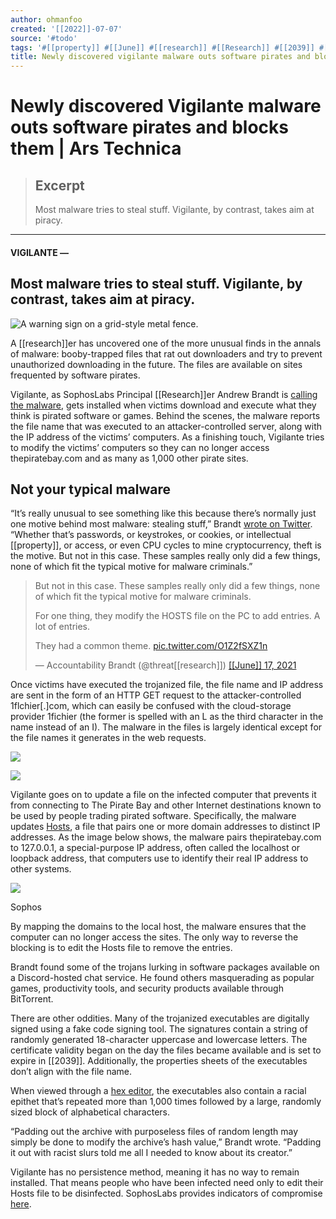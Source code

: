 ```yaml
---
author: ohmanfoo
created: '[[2022]]-07-07'
source: '#todo'
tags: '#[[property]] #[[June]] #[[research]] #[[Research]] #[[2039]] #[[wiki]] '
title: Newly discovered vigilante malware outs software pirates and blocks them.md
---
```


# Newly discovered Vigilante malware outs software pirates and blocks them | Ars Technica

> ## Excerpt
> Most malware tries to steal stuff. Vigilante, by contrast, takes aim at piracy.

---
#### VIGILANTE —

## Most malware tries to steal stuff. Vigilante, by contrast, takes aim at piracy.

![A warning sign on a grid-style metal fence.](https://cdn.arstechnica.net/wp-content/uploads/2021/06/vigilantes-800x534.jpeg)

A [[research]]er has uncovered one of the more unusual finds in the annals of malware: booby-trapped files that rat out downloaders and try to prevent unauthorized downloading in the future. The files are available on sites frequented by software pirates.

Vigilante, as SophosLabs Principal [[Research]]er Andrew Brandt is [calling the malware](https://news.sophos.com/en-us/2021/06/17/vigilante-antipiracy-malware/), gets installed when victims download and execute what they think is pirated software or games. Behind the scenes, the malware reports the file name that was executed to an attacker-controlled server, along with the IP address of the victims’ computers. As a finishing touch, Vigilante tries to modify the victims’ computers so they can no longer access thepiratebay.com and as many as 1,000 other pirate sites.

## Not your typical malware

“It’s really unusual to see something like this because there’s normally just one motive behind most malware: stealing stuff,” Brandt [wrote on Twitter](https://twitter.com/threat[[research]]/status/1405556488421232640). “Whether that’s passwords, or keystrokes, or cookies, or intellectual [[property]], or access, or even CPU cycles to mine cryptocurrency, theft is the motive. But not in this case. These samples really only did a few things, none of which fit the typical motive for malware criminals.”

> But not in this case. These samples really only did a few things, none of which fit the typical motive for malware criminals.
> 
> For one thing, they modify the HOSTS file on the PC to add entries. A lot of entries.
> 
> They had a common theme. [pic.twitter.com/O1Z2fSXZ1n](https://t.co/O1Z2fSXZ1n)
> 
> — Accountability Brandt (@threat[[research]]) [[[June]] 17, 2021](https://twitter.com/threat[[research]]/status/1405556488421232640?ref_src=twsrc%5Etfw)

Once victims have executed the trojanized file, the file name and IP address are sent in the form of an HTTP GET request to the attacker-controlled 1flchier\[.\]com, which can easily be confused with the cloud-storage provider 1fichier (the former is spelled with an L as the third character in the name instead of an I). The malware in the files is largely identical except for the file names it generates in the web requests.

![](https://cdn.arstechnica.net/wp-content/uploads/2021/06/malware-names.png)

![](https://cdn.arstechnica.net/wp-content/uploads/2021/06/1flchier-user-agent.png)

Vigilante goes on to update a file on the infected computer that prevents it from connecting to The Pirate Bay and other Internet destinations known to be used by people trading pirated software. Specifically, the malware updates [Hosts](https://en.[[wiki]]pedia.org/[[wiki]]/Hosts_(file)), a file that pairs one or more domain addresses to distinct IP addresses. As the image below shows, the malware pairs thepiratebay.com to 127.0.0.1, a special-purpose IP address, often called the localhost or loopback address, that computers use to identify their real IP address to other systems.

![](https://cdn.arstechnica.net/wp-content/uploads/2021/06/pirate-hosts-file.png)

Sophos

By mapping the domains to the local host, the malware ensures that the computer can no longer access the sites. The only way to reverse the blocking is to edit the Hosts file to remove the entries.

Brandt found some of the trojans lurking in software packages available on a Discord-hosted chat service. He found others masquerading as popular games, productivity tools, and security products available through BitTorrent.

There are other oddities. Many of the trojanized executables are digitally signed using a fake code signing tool. The signatures contain a string of randomly generated 18-character uppercase and lowercase letters. The certificate validity began on the day the files became available and is set to expire in [[2039]]. Additionally, the properties sheets of the executables don’t align with the file name.

When viewed through a [hex editor](https://en.[[wiki]]pedia.org/[[wiki]]/Hex_editor), the executables also contain a racial epithet that’s repeated more than 1,000 times followed by a large, randomly sized block of alphabetical characters.

“Padding out the archive with purposeless files of random length may simply be done to modify the archive’s hash value,” Brandt wrote. “Padding it out with racist slurs told me all I needed to know about its creator.”

Vigilante has no persistence method, meaning it has no way to remain installed. That means people who have been infected need only to edit their Hosts file to be disinfected. SophosLabs provides indicators of compromise [here](https://github.com/sophoslabs/IoCs/blob/master/Mal-EncPk-APV_IOCs.csv).